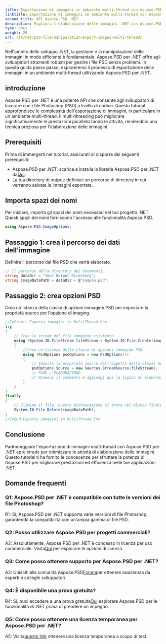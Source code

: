 ```yaml
---
title: Esportazione di immagini in ambiente multi-thread con Aspose.PSD per .NET
linktitle: Esportazione di immagini in ambiente multi-thread con Aspose.PSD per .NET
second_title: API Aspose.PSD .NET
description: Migliora l'elaborazione delle immagini .NET con Aspose.PSD. Esporta immagini in un ambiente multi-thread. Aumenta le prestazioni e l'efficienza senza sforzo.
type: docs
weight: 20
url: /it/net/psd-file-manipulation/export-images-multi-thread/
---
```

Nell'ambito dello sviluppo .NET, la gestione e la manipolazione delle immagini in modo efficiente è fondamentale. Aspose.PSD per .NET offre agli sviluppatori strumenti robusti per gestire i file PSD senza problemi. In questa guida passo passo, esploreremo il processo di esportazione delle immagini in un ambiente multi-thread utilizzando Aspose.PSD per .NET.
## introduzione
Aspose.PSD per .NET è una potente API che consente agli sviluppatori di lavorare con i file Photoshop (PSD) a livello di codice. Questo tutorial approfondisce le complessità dell'esportazione di immagini, in particolare in un ambiente multi-thread. Il multi-threading può migliorare significativamente le prestazioni parallelizzando le attività, rendendolo una tecnica preziosa per l'elaborazione delle immagini.
## Prerequisiti
Prima di immergerti nel tutorial, assicurati di disporre dei seguenti prerequisiti:
-  Aspose.PSD per .NET: scarica e installa la libreria Aspose.PSD per .NET da[Qui](https://releases.aspose.com/psd/net/).
- La tua directory di output: definisci un percorso di directory in cui verranno salvate le immagini esportate.
## Importa spazi dei nomi
Per iniziare, importa gli spazi dei nomi necessari nel tuo progetto .NET. Questi spazi dei nomi forniscono l'accesso alle funzionalità Aspose.PSD.
```csharp
using Aspose.PSD.ImageOptions;

```
## Passaggio 1: crea il percorso dei dati dell'immagine
Definire il percorso del file PSD che verrà elaborato.
```csharp
// Il percorso della directory dei documenti.
string dataDir = "Your Output Directory";
string imageDataPath = dataDir + @"sample.psd";
```
## Passaggio 2: crea opzioni PSD
Crea un'istanza della classe di opzioni immagine PSD per impostare la proprietà source per l'opzione di imaging.
```csharp
//ExStart: Esporta immagini in MultiThread Env
try
{
    // Crea lo stream del file immagine esistente.
    using (System.IO.FileStream fileStream = System.IO.File.Create(imageDataPath))
    {
        //Crea un'istanza della classe di opzioni immagine PSD.
        using (PsdOptions psdOptions = new PsdOptions())
        {
            // Imposta la proprietà source dell'oggetto della classe delle opzioni di imaging.
            psdOptions.Source = new Sources.StreamSource(fileStream);
            // FARE L'ELABORAZIONE.
            // Rimuovi il commento e aggiungi qui la logica di elaborazione delle immagini.
        }
    }
}
finally
{
    // Elimina il file. Questa dichiarazione si trova nel blocco finale per garantire il corretto smaltimento delle risorse.
    System.IO.File.Delete(imageDataPath);
}
//ExEnd:Esporta immagini in MultiThread Env
```
## Conclusione
Padroneggiare l'esportazione di immagini multi-thread con Aspose.PSD per .NET apre strade per ottimizzare le attività di elaborazione delle immagini. Questo tutorial ti ha fornito le conoscenze per sfruttare la potenza di Aspose.PSD per migliorare prestazioni ed efficienza nelle tue applicazioni .NET.

## Domande frequenti

### Q1: Aspose.PSD per .NET è compatibile con tutte le versioni dei file Photoshop?

R1: Sì, Aspose.PSD per .NET supporta varie versioni di file Photoshop, garantendo la compatibilità con un'ampia gamma di file PSD.

### Q2: Posso utilizzare Aspose.PSD per progetti commerciali?

 A2: Assolutamente, Aspose.PSD per .NET è concesso in licenza per uso commerciale. Visita[Qui](https://purchase.aspose.com/buy) per esplorare le opzioni di licenza.

### Q3: Come posso ottenere supporto per Aspose.PSD per .NET?

 A3: Unisciti alla comunità Aspose.PSD[Forum](https://forum.aspose.com/c/psd/34)per ottenere assistenza da esperti e colleghi sviluppatori.

### Q4: È disponibile una prova gratuita?

 R4: Sì, puoi accedere a una prova gratuita[Qui](https://releases.aspose.com/) esplorare Aspose.PSD per le funzionalità di .NET prima di prendere un impegno.

### Q5: Come posso ottenere una licenza temporanea per Aspose.PSD per .NET?

 A5: Visita[questo link](https://purchase.aspose.com/temporary-license/) ottenere una licenza temporanea a scopo di test.